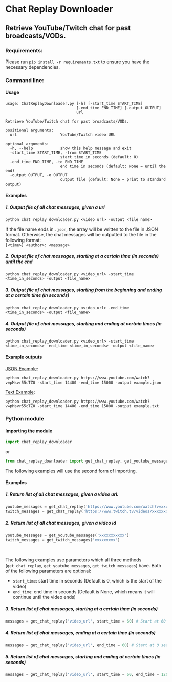 # Chat Replay Downloader
## Retrieve YouTube/Twitch chat for past broadcasts/VODs.

### Requirements:
Please run `pip install -r requirements.txt` to ensure you have the necessary dependencies.

### Command line:
#### Usage
```
usage: ChatReplayDownloader.py [-h] [-start_time START_TIME]
                               [-end_time END_TIME] [-output OUTPUT]
                               url

Retrieve YouTube/Twitch chat for past broadcasts/VODs.

positional arguments:
  url                   YouTube/Twitch video URL

optional arguments:
  -h, --help            show this help message and exit
  -start_time START_TIME, -from START_TIME
                        start time in seconds (default: 0)
  -end_time END_TIME, -to END_TIME
                        end time in seconds (default: None = until the end)
  -output OUTPUT, -o OUTPUT
                        output file (default: None = print to standard output)
```

#### Examples
##### 1. Output file of all chat messages, given a url
```
python chat_replay_downloader.py <video_url> -output <file_name>
```


If the file name ends in `.json`, the array will be written to the file in JSON format. Otherwise, the chat messages will be outputted to the file in the following format:\
`[<time>] <author>: <message>`

##### 2. Output file of chat messages, starting at a certain time (in seconds) until the end
```
python chat_replay_downloader.py <video_url> -start_time <time_in_seconds> -output <file_name>
```

##### 3. Output file of chat messages, starting from the beginning and ending at a certain time (in seconds)
```
python chat_replay_downloader.py <video_url> -end_time <time_in_seconds> -output <file_name>
```

##### 4. Output file of chat messages, starting and ending at certain times (in seconds)
```
python chat_replay_downloader.py <video_url> -start_time <time_in_seconds> -end_time <time_in_seconds> -output <file_name>
```

#### Example outputs
[JSON Example](example.json):
```
python chat_replay_downloader.py https://www.youtube.com/watch?v=pMsvr55cTZ0 -start_time 14400 -end_time 15000 -output example.json
```

[Text Example](example.txt):
```
python chat_replay_downloader.py https://www.youtube.com/watch?v=pMsvr55cTZ0 -start_time 14400 -end_time 15000 -output example.txt
```

### Python module

#### Importing the module

```python
import chat_replay_downloader
```
or

```python
from chat_replay_downloader import get_chat_replay, get_youtube_messages, get_twitch_messages
```
The following examples will use the second form of importing.

#### Examples
##### 1. Return list of all chat messages, given a video url:
```python
youtube_messages = get_chat_replay('https://www.youtube.com/watch?v=xxxxxxxxxxx')
twitch_messages = get_chat_replay('https://www.twitch.tv/videos/xxxxxxxxx')
```

##### 2. Return list of all chat messages, given a video id
```python
youtube_messages = get_youtube_messages('xxxxxxxxxxx')
twitch_messages = get_twitch_messages('xxxxxxxxx')
```
<br/>

The following examples use parameters which all three methods (`get_chat_replay`, `get_youtube_messages`, `get_twitch_messages`) have. Both of the following parameters are optional:
* `start_time`: start time in seconds (Default is 0, which is the start of the video)
* `end_time`: end time in seconds (Default is None, which means it will continue until the video ends)

##### 3. Return list of chat messages, starting at a certain time (in seconds)
```python
messages = get_chat_replay('video_url', start_time = 60) # Start at 60 seconds and continue until the end
```

##### 4. Return list of chat messages, ending at a certain time (in seconds)
```python
messages = get_chat_replay('video_url', end_time = 60) # Start at 0 seconds (beginning) and end at 60 seconds
```

##### 5. Return list of chat messages, starting and ending at certain times (in seconds)
```python
messages = get_chat_replay('video_url', start_time = 60, end_time = 120) # Start at 60 seconds and end at 120 seconds
```

